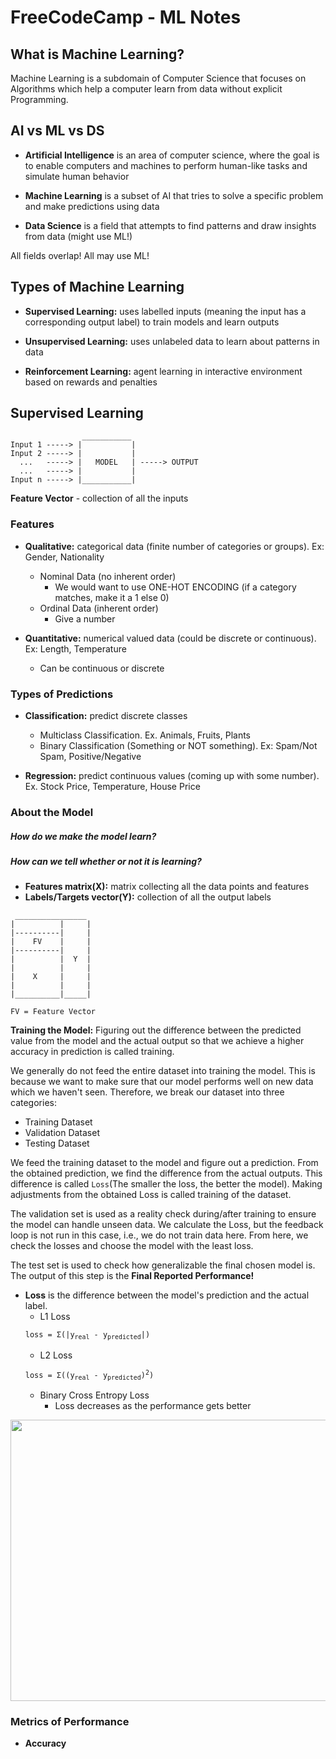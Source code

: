 # FreeCodeCamp - ML Notes

## What is Machine Learning?
<!--<hr>-->
Machine Learning is a subdomain of Computer Science that focuses on Algorithms which help a computer learn from data without explicit Programming.

## AI vs ML vs DS
<!--<hr>-->

- <b>Artificial Intelligence</b> is an area of computer science, where the goal is to enable computers and machines to perform human-like tasks and simulate human behavior

- <b>Machine Learning</b> is a subset of AI that tries to solve a specific problem and make predictions using data

- <b>Data Science</b> is a field that attempts to find patterns and draw insights from data (might use ML!)

All fields overlap! All may use ML!

## Types of Machine Learning
<!--<hr>-->

- <b>Supervised Learning:</b> uses labelled inputs (meaning the input has a corresponding output label) to train models and learn outputs

- <b>Unsupervised Learning:</b> uses unlabeled data to learn about patterns in data

- <b>Reinforcement Learning:</b> agent learning in interactive environment based on rewards and penalties

## Supervised Learning
<!--<hr>-->

```
                ___________
Input 1 -----> |           |
Input 2 -----> |           |
  ...   -----> |   MODEL   | -----> OUTPUT
  ...   -----> |           |
Input n -----> |___________|

```

<b>Feature Vector</b> - collection of all the inputs

### <b>Features</b>
- <b>Qualitative:</b> categorical data (finite number of categories or groups). Ex: Gender, Nationality
    - Nominal Data (no inherent order)
        - We would want to use ONE-HOT ENCODING (if a category matches, make it a 1 else 0)
    - Ordinal Data (inherent order)
        - Give a number

- <b>Quantitative:</b> numerical valued data (could be discrete or continuous). Ex: Length, Temperature
    - Can be continuous or discrete

### <b>Types of Predictions</b>
- <b>Classification:</b> predict discrete classes
    - Multiclass Classification. Ex. Animals, Fruits, Plants
    - Binary Classification (Something or NOT something). Ex: Spam/Not Spam, Positive/Negative

- <b>Regression:</b> predict continuous values (coming up with some number). Ex. Stock Price, Temperature, House Price

### <b>About the Model</b>
##### How do we make the model learn?
##### How can we tell whether or not it is learning?

- <b>Features matrix(X):</b> matrix collecting all the data points and features
- <b>Labels/Targets vector(Y):</b> collection of all the output labels

```
 ________________
|          |     |
|----------|     |
|    FV    |     |
|----------|     |
|          |  Y  |
|          |     |
|    X     |     |
|          |     |
|__________|_____|

FV = Feature Vector
```

<b>Training the Model:</b> Figuring out the difference between the predicted value from the model and the actual output so that we achieve a higher accuracy in prediction is called training.

We generally do not feed the entire dataset into training the model. This is because we want to make sure that our model performs well on new data which we haven't seen. Therefore, we break our dataset into three categories:
- Training Dataset
- Validation Dataset
- Testing Dataset

We feed the training dataset to the model and figure out a prediction. From the obtained prediction, we find the difference from the actual outputs. This difference is called <code>Loss</code>(The smaller the loss, the better the model). Making adjustments from the obtained Loss is called training of the dataset.

The validation set is used as a reality check during/after training to ensure the model can handle unseen data. We calculate the Loss, but the feedback loop is not run in this case, i.e., we do not train data here.
From here, we check the losses and choose the model with the least loss.

The test set is used to check how generalizable the final chosen model is. The output of this step is the <b>Final Reported Performance!</b>

- <b>Loss</b> is the difference between the model's prediction and the actual label.
  - L1 Loss
  <pre>
  <code>loss = &Sigma;(|y<sub>real</sub> - y<sub>predicted</sub>|)</code>
  </pre>
  - L2 Loss
  <pre>
  <code>loss = &Sigma;((y<sub>real</sub> - y<sub>predicted</sub>)<sup>2</sup>)</code>
  </pre>
  - Binary Cross Entropy Loss
    - Loss decreases as the performance gets better

<img src="https://miro.medium.com/v2/da:true/resize:fit:1200/1*bM2txQ6caL4AKiN19oH5bQ.gif" width=600 height=450 />

### Metrics of Performance
- <b>Accuracy</b>
